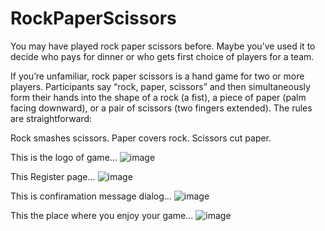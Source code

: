 # RockPaperScissors
You may have played rock paper scissors before. Maybe you’ve used it to decide who pays for dinner or who gets first choice of players for a team.

If you’re unfamiliar, rock paper scissors is a hand game for two or more players. Participants say “rock, paper, scissors” and then simultaneously form their hands into the shape of a rock (a fist), a piece of paper (palm facing downward), or a pair of scissors (two fingers extended). The rules are straightforward:

Rock smashes scissors.
Paper covers rock.
Scissors cut paper.

This is the logo of game...
![image](https://user-images.githubusercontent.com/78251666/126869531-c24280c2-d353-4488-b75b-b0c54ad1bf2c.png)

This Register page...
![image](https://user-images.githubusercontent.com/78251666/126869551-c91295fd-2b81-489f-9b3c-f8f8400170b7.png)

This is confiramation message dialog...
![image](https://user-images.githubusercontent.com/78251666/126869586-e3b7e7df-98c3-46c1-927a-831d141e9bb1.png)

This the place where you enjoy your game...
![image](https://user-images.githubusercontent.com/78251666/126869611-aabca9da-cbcb-43aa-8731-33c35e0876ff.png)

